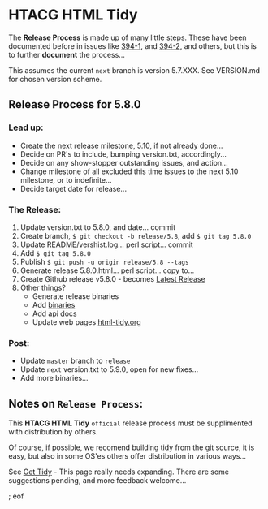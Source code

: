# HTACG HTML Tidy

The **Release Process** is made up of many little steps. These have been documented before in issues like [394-1](https://github.com/htacg/tidy-html5/issues/394#issuecomment-206952915), and [394-2](https://github.com/htacg/tidy-html5/issues/394#issuecomment-207814834), and others, but this is to further **document** the process...

This assumes the current `next` branch is version 5.7.XXX. See VERSION.md for chosen version scheme.

## Release Process for 5.8.0

### Lead up:

 - Create the next release milestone, 5.10, if not already done...
 - Decide on PR's to include, bumping version.txt, accordingly...
 - Decide on any show-stopper outstanding issues, and action...
 - Change milestone of all excluded this time issues to the next 5.10 milestone, or to indefinite...
 - Decide target date for release...
 
### The Release:
 
 1. Update version.txt to 5.8.0, and date... commit
 2. Create branch, `$ git checkout -b release/5.8`, add `$ git tag 5.8.0`
 3. Update README/vershist.log... perl script... commit
 4. Add `$ git tag 5.8.0`
 5. Publish `$ git push -u origin release/5.8 --tags`
 6. Generate release 5.8.0.html... perl script... copy to...
 7. Create Github release v5.8.0 - becomes [Latest Release](https://github.com/htacg/tidy-html5/releases)
 8. Other things?
    - Generate release binaries
    - Add [binaries](http://binaries.html-tidy.org/)
    - Add api [docs](http://api.html-tidy.org/#part_apiref)
    - Update web pages [html-tidy.org](http://www.html-tidy.org/)

### Post:

 - Update `master` branch to `release`
 - Update `next` version.txt to 5.9.0, open for new fixes...
 - Add more binaries...

## Notes on `Release Process`:
 
This **HTACG HTML Tidy** `official` release process must be supplimented with distribution by others. 

Of course, if possible, we recomend building tidy from the git source, it is easy, but also in some OS'es others offer distribution in various ways... 

See [Get Tidy](http://www.html-tidy.org/#homepage19700601get_tidy) - This page really needs expanding. There are some suggestions pending, and more feedback welcome...

; eof
